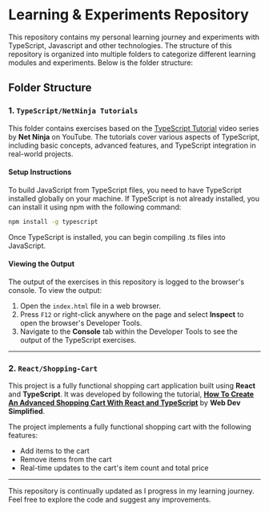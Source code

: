 # Learning & Experiments Repository

This repository contains my personal learning journey and experiments with TypeScript, Javascript and other technologies. The structure of this repository is organized into multiple folders to categorize different learning modules and experiments. Below is the folder structure:

## Folder Structure

### 1. `TypeScript/NetNinja Tutorials`

This folder contains exercises based on the [TypeScript Tutorial](https://youtube.com/playlist?list=PL4cUxeGkcC9gUgr39Q_yD6v-bSyMwKPUI&si=RtXPltBz8TkgvBP-) video series by **Net Ninja** on YouTube. The tutorials cover various aspects of TypeScript, including basic concepts, advanced features, and TypeScript integration in real-world projects.

#### Setup Instructions

To build JavaScript from TypeScript files, you need to have TypeScript installed globally on your machine. If TypeScript is not already installed, you can install it using npm with the following command:

```bash
npm install -g typescript

```

Once TypeScript is installed, you can begin compiling .ts files into JavaScript.

#### Viewing the Output

The output of the exercises in this repository is logged to the browser's console. To view the output:

1. Open the `index.html` file in a web browser.
2. Press `F12` or right-click anywhere on the page and select **Inspect** to open the browser's Developer Tools.
3. Navigate to the **Console** tab within the Developer Tools to see the output of the TypeScript exercises.

---

### 2. `React/Shopping-Cart`

This project is a fully functional shopping cart application built using **React** and **TypeScript**. It was developed by following the tutorial, **[How To Create An Advanced Shopping Cart With React and TypeScript](https://www.youtube.com/watch?v=lATafp15HWA)** by **Web Dev Simplified**.

The project implements a fully functional shopping cart with the following features:

- Add items to the cart
- Remove items from the cart
- Real-time updates to the cart's item count and total price

---

This repository is continually updated as I progress in my learning journey. Feel free to explore the code and suggest any improvements.
